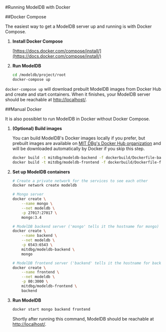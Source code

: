 #Running ModelDB with Docker

##Docker Compose

The easiest way to get a ModelDB server up and running is with Docker Compose.

1. **Install Docker Compose**

    [https://docs.docker.com/compose/install/](https://docs.docker.com/compose/install/)

2. **Run ModelDB**

    ```bash
    cd /modeldb/project/root
    docker-compose up
    ```

`docker-compose up` will download prebuilt ModelDB images from Docker Hub and create and start containers. When it finishes, your ModelDB server should be reachable at [http://localhost/](http://localhost/).

##Manual Docker

It is also possiblet to run ModelDB in Docker without Docker Compose.

1. **(Optional) Build images**

    You can build ModelDB's Docker images locally if you prefer, but prebuilt images are available on [MIT DBg's Docker Hub organization](https://hub.docker.com/r/mitdbg/) and will be downloaded automatically by Docker if you skip this step.

    ```bash
    docker build -t mitdbg/modeldb-backend -f dockerbuild/Dockerfile-backend .
    docker build -t mitdbg/modeldb-frontend -f dockerbuild/Dockerfile-frontend .
    ```

2. **Set up ModelDB containers**

    ```bash
    # Create a private network for the services to see each other
    docker network create modeldb

    # Mongo server
    docker create \
        --name mongo \
        --net modeldb \
        -p 27017:27017 \
        mongo:3.4

    # ModelDB backend server ('mongo' tells it the hostname for mongo)
    docker create \
        --name backend \
        --net modeldb \
        -p 6543:6543 \
        mitdbg/modeldb-backend \
        mongo

    # ModelDB frontend server ('backend' tells it the hostname for backend)
    docker create \
        --name frontend \
        --net modeldb \
        -p 80:3000 \
        mitdbg/modeldb-frontend \
        backend
    ```

3. **Run ModelDB**

    ```bash
    docker start mongo backend frontend
    ```

    Shortly after running this command, ModelDB should be reachable at [http://localhost/](http://localhost/).
